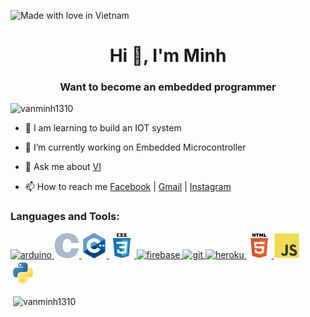 
![Made with love in Vietnam](https://madewithlove.now.sh/vn?heart=true&colorA=%23f53838&colorB=%2300cc69)

<h1 align="center">Hi 👋, I'm Minh</h1>
<h3 align="center">Want to become an embedded programmer</h3>
<p align="left"> <img src="https://komarev.com/ghpvc/?username=vanminh1310&label=Profile%20views&color=0e75b6&style=flat" alt="vanminh1310" /> </p>

- 🌱 I am learning to build an IOT system 

- 🔭 I’m currently working on Embedded Microcontroller

- 💬 Ask me about [VI](https://github.com/vanminh1310/vanminh1310/blob/main/TA_VAN_MINH_CV.pdf)

- 📫 How to reach me [Facebook](https://www.facebook.com/vanminh1310) | [Gmail](https://mail.google.com/mail/u/0/#inbox?compose=DmwnWsCVwStVBMBDZLhjZXgWqGsPMbwbwHcKFDkWNKcmDjZHZfjKCNxgCfmgqcfcVjVPPgkgvkBL) | [Instagram](https://www.instagram.com/minhhvann/)



<h3 align="left">Languages and Tools:</h3>
<p align="left"> <a href="https://www.arduino.cc/" target="_blank"> <img src="https://cdn.worldvectorlogo.com/logos/arduino-1.svg" alt="arduino" width="40" height="40"/> </a> <a href="https://www.cprogramming.com/" target="_blank"> <img src="https://raw.githubusercontent.com/devicons/devicon/master/icons/c/c-original.svg" alt="c" width="40" height="40"/> </a> <a href="https://www.w3schools.com/cpp/" target="_blank"> <img src="https://raw.githubusercontent.com/devicons/devicon/master/icons/cplusplus/cplusplus-original.svg" alt="cplusplus" width="40" height="40"/> </a> <a href="https://www.w3schools.com/css/" target="_blank"> <img src="https://raw.githubusercontent.com/devicons/devicon/master/icons/css3/css3-original-wordmark.svg" alt="css3" width="40" height="40"/> </a> <a href="https://firebase.google.com/" target="_blank"> <img src="https://www.vectorlogo.zone/logos/firebase/firebase-icon.svg" alt="firebase" width="40" height="40"/> </a> <a href="https://git-scm.com/" target="_blank"> <img src="https://www.vectorlogo.zone/logos/git-scm/git-scm-icon.svg" alt="git" width="40" height="40"/> </a> <a href="https://heroku.com" target="_blank"> <img src="https://www.vectorlogo.zone/logos/heroku/heroku-icon.svg" alt="heroku" width="40" height="40"/> </a> <a href="https://www.w3.org/html/" target="_blank"> <img src="https://raw.githubusercontent.com/devicons/devicon/master/icons/html5/html5-original-wordmark.svg" alt="html5" width="40" height="40"/> </a> <a href="https://developer.mozilla.org/en-US/docs/Web/JavaScript" target="_blank"> <img src="https://raw.githubusercontent.com/devicons/devicon/master/icons/javascript/javascript-original.svg" alt="javascript" width="40" height="40"/> </a> <a href="https://www.python.org" target="_blank"> <img src="https://raw.githubusercontent.com/devicons/devicon/master/icons/python/python-original.svg" alt="python" width="40" height="40"/> </a> </p>


<p>&nbsp;<img align="center" src="https://github-readme-stats.vercel.app/api?username=vanminh1310&show_icons=true&locale=en" alt="vanminh1310" /></p>
